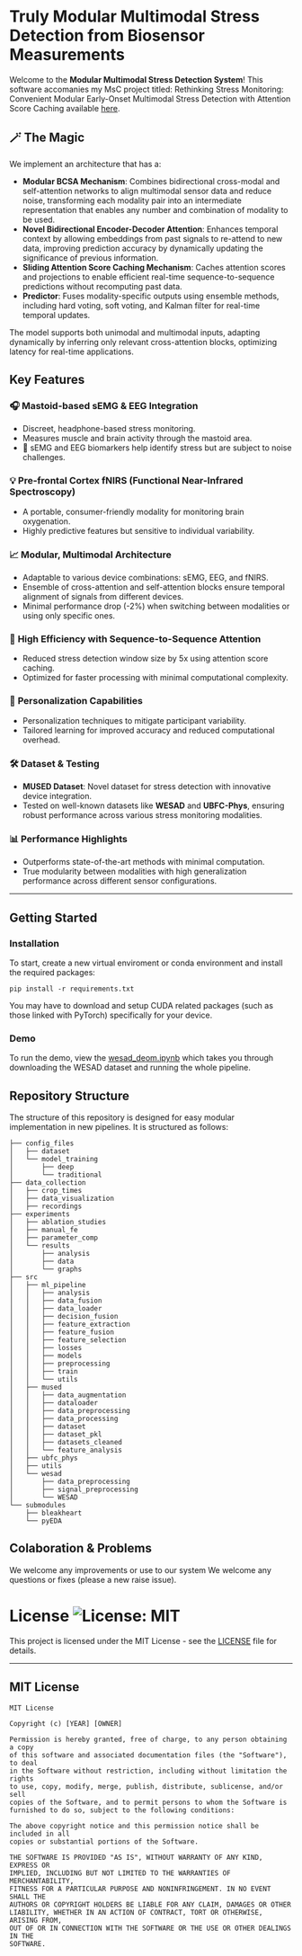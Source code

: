 # Truly Modular Multimodal Stress Detection from Biosensor Measurements

Welcome to the **Modular Multimodal Stress Detection System**! 
This software accomanies my MsC project titled: Rethinking Stress Monitoring: Convenient Modular Early-Onset Multimodal Stress Detection with Attention Score Caching available [here](https://willpowell.uk/files/William_Powell_MSc_Thesis.pdf).

## 🪄 The Magic

We implement an architecture that has a:

- **Modular BCSA Mechanism**: Combines bidirectional cross-modal and self-attention networks to align multimodal sensor data and reduce noise, transforming each modality pair into an intermediate representation that enables any number and combination of modality to be used.  
- **Novel Bidirectional Encoder-Decoder Attention**: Enhances temporal context by allowing embeddings from past signals to re-attend to new data, improving prediction accuracy by dynamically updating the significance of previous information.
- **Sliding Attention Score Caching Mechanism**: Caches attention scores and projections to enable efficient real-time sequence-to-sequence predictions without recomputing past data.  
- **Predictor**: Fuses modality-specific outputs using ensemble methods, including hard voting, soft voting, and Kalman filter for real-time temporal updates.

The model supports both unimodal and multimodal inputs, adapting dynamically by inferring only relevant cross-attention blocks, optimizing latency for real-time applications.

## Key Features

### 🎧 **Mastoid-based sEMG & EEG Integration**
- Discreet, headphone-based stress monitoring.
- Measures muscle and brain activity through the mastoid area.
- 🧠 sEMG and EEG biomarkers help identify stress but are subject to noise challenges.

### 💡 **Pre-frontal Cortex fNIRS (Functional Near-Infrared Spectroscopy)**
- A portable, consumer-friendly modality for monitoring brain oxygenation.
- Highly predictive features but sensitive to individual variability.
  
### 📈 **Modular, Multimodal Architecture**
- Adaptable to various device combinations: sEMG, EEG, and fNIRS.
- Ensemble of cross-attention and self-attention blocks ensure temporal alignment of signals from different devices.
- Minimal performance drop (-2%) when switching between modalities or using only specific ones.

### 🚀 **High Efficiency with Sequence-to-Sequence Attention**
- Reduced stress detection window size by 5x using attention score caching.
- Optimized for faster processing with minimal computational complexity.

### 🧠 **Personalization Capabilities**
- Personalization techniques to mitigate participant variability.
- Tailored learning for improved accuracy and reduced computational overhead.

### 🛠 **Dataset & Testing**
- **MUSED Dataset**: Novel dataset for stress detection with innovative device integration.
- Tested on well-known datasets like **WESAD** and **UBFC-Phys**, ensuring robust performance across various stress monitoring modalities.

### 📊 **Performance Highlights**
- Outperforms state-of-the-art methods with minimal computation.
- True modularity between modalities with high generalization performance across different sensor configurations.

---

## Getting Started

### Installation
To start, create a new virtual enviroment or conda environment and install the required packages:
```
pip install -r requirements.txt
```
You may have to download and setup CUDA related packages (such as those linked with PyTorch) specifically for your device.

### Demo
To run the demo, view the [wesad_deom.ipynb](wesad_demo.ipynb) which takes you through downloading the WESAD dataset and running the whole pipeline. 


## Repository Structure

The structure of this repository is designed for easy modular implementation in new pipelines. 
It is structured as follows:

```
├── config_files
│   ├── dataset
│   └── model_training
│       ├── deep
│       └── traditional
├── data_collection
│   ├── crop_times
│   ├── data_visualization
│   ├── recordings
├── experiments
│   ├── ablation_studies
│   ├── manual_fe
│   ├── parameter_comp
│   └── results
│       ├── analysis
│       ├── data
│       └── graphs
├── src
│   ├── ml_pipeline
│   │   ├── analysis
│   │   ├── data_fusion
│   │   ├── data_loader
│   │   ├── decision_fusion
│   │   ├── feature_extraction
│   │   ├── feature_fusion
│   │   ├── feature_selection
│   │   ├── losses
│   │   ├── models
│   │   ├── preprocessing
│   │   ├── train
│   │   └── utils
│   ├── mused
│   │   ├── data_augmentation
│   │   ├── dataloader
│   │   ├── data_preprocessing
│   │   ├── data_processing
│   │   ├── dataset
│   │   ├── dataset_pkl
│   │   ├── datasets_cleaned
│   │   └── feature_analysis
│   ├── ubfc_phys
│   ├── utils
│   └── wesad
│       ├── data_preprocessing
│       ├── signal_preprocessing
│       └── WESAD
└── submodules
    ├── bleakheart
    └── pyEDA
```

## Colaboration & Problems
We welcome any improvements or use to our system 
We welcome any questions or fixes (please a new raise issue).

# License ![License: MIT](https://img.shields.io/badge/License-MIT-yellow.svg)

This project is licensed under the MIT License - see the [LICENSE](LICENSE) file for details.

---

## MIT License

```text
MIT License

Copyright (c) [YEAR] [OWNER]

Permission is hereby granted, free of charge, to any person obtaining a copy
of this software and associated documentation files (the "Software"), to deal
in the Software without restriction, including without limitation the rights
to use, copy, modify, merge, publish, distribute, sublicense, and/or sell
copies of the Software, and to permit persons to whom the Software is
furnished to do so, subject to the following conditions:

The above copyright notice and this permission notice shall be included in all
copies or substantial portions of the Software.

THE SOFTWARE IS PROVIDED "AS IS", WITHOUT WARRANTY OF ANY KIND, EXPRESS OR
IMPLIED, INCLUDING BUT NOT LIMITED TO THE WARRANTIES OF MERCHANTABILITY,
FITNESS FOR A PARTICULAR PURPOSE AND NONINFRINGEMENT. IN NO EVENT SHALL THE
AUTHORS OR COPYRIGHT HOLDERS BE LIABLE FOR ANY CLAIM, DAMAGES OR OTHER
LIABILITY, WHETHER IN AN ACTION OF CONTRACT, TORT OR OTHERWISE, ARISING FROM,
OUT OF OR IN CONNECTION WITH THE SOFTWARE OR THE USE OR OTHER DEALINGS IN THE
SOFTWARE.
